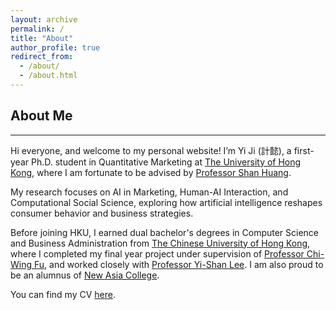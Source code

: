 ```yaml
---
layout: archive
permalink: /
title: "About"
author_profile: true
redirect_from: 
  - /about/
  - /about.html
---
```


## About Me
---
Hi everyone, and welcome to my personal website! I’m Yi Ji (計懿), a first-year Ph.D. student in Quantitative Marketing at <a href="https://www.hku.hk/" target="_blank">The University of Hong Kong</a>, where I am fortunate to be advised by <a href="https://www.shanhhuang.com/" target="_blank">Professor Shan Huang</a>. 

My research focuses on AI in Marketing, Human-AI Interaction, and Computational Social Science, exploring how artificial intelligence reshapes consumer behavior and business strategies. 

Before joining HKU, I earned dual bachelor's degrees in Computer Science and Business Administration from <a href="https://www.cuhk.edu.hk/english/index.html" target="_blank">The Chinese University of Hong Kong</a>, where I completed my final year project under supervision of <a href="https://www.cse.cuhk.edu.hk/~cwfu/" target="_blank">Professor Chi-Wing Fu</a>, and worked closely with <a href="https://sites.google.com/view/yi-shanlee" target="_blank">Professor Yi-Shan Lee</a>. I am also proud to be an alumnus of <a href="https://www.na.cuhk.edu.hk/" target="_blank">New Asia College</a>.

You can find my CV <a href="../files/CV.pdf" target="_blank">here</a>.
